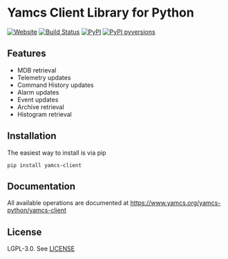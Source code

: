 # Yamcs Client Library for Python
[![Website](https://img.shields.io/website/http/shields.io.svg?label=docs)](https://www.yamcs.org/yamcs-python/yamcs-client)
[![Build Status](https://travis-ci.org/yamcs/yamcs-python.svg?branch=master)](https://travis-ci.org/yamcs/yamcs-python)
[![PyPI](https://img.shields.io/pypi/v/yamcs-client.svg)](https://pypi.python.org/pypi/yamcs-client)
[![PyPI pyversions](https://img.shields.io/pypi/pyversions/yamcs-client.svg)](https://pypi.python.org/pypi/yamcs-client/)


## Features

* MDB retrieval
* Telemetry updates
* Command History updates
* Alarm updates
* Event updates
* Archive retrieval
* Histogram retrieval


## Installation

The easiest way to install is via pip

    pip install yamcs-client


## Documentation

All available operations are documented at https://www.yamcs.org/yamcs-python/yamcs-client


## License

LGPL-3.0. See [LICENSE](https://github.com/yamcs/yamcs-python/blob/master/LICENSE)
